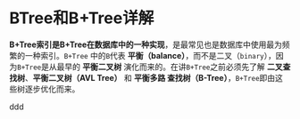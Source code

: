 BTree和B+Tree详解
================================================================================
**B+Tree索引是B+Tree在数据库中的一种实现**，是最常见也是数据库中使用最为频繁的一种索引。`B+Tree`
中的`B`代表 **平衡（balance）**，而不是二叉（`binary`），因为`B+Tree`是从最早的 **平衡二叉树**
演化而来的。在讲`B+Tree`之前必须先了解 **二叉查找树**、**平衡二叉树（AVL Tree）** 和 **平衡多路
查找树（B-Tree）**，`B+Tree`即由这些树逐步优化而来。








































ddd
